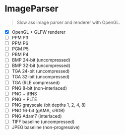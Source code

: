 # ImageParser

> Slow ass image parser and renderer with OpenGL.

- [x] OpenGL + GLFW renderer
- [ ] PPM P3
- [ ] PPM P6
- [ ] PGM P5
- [ ] PBM P4
- [ ] BMP 24-bit (uncompressed)
- [ ] BMP 32-bit (uncompressed)
- [ ] TGA 24-bit (uncompressed)
- [ ] TGA 32-bit (uncompressed)
- [ ] TGA (RLE compressed)
- [ ] PNG 8-bit (non-interlaced)
- [ ] PNG + tRNS
- [ ] PNG + PLTE
- [ ] PNG grayscale (bit depths 1, 2, 4, 8)
- [ ] PNG 16-bit (gAMA, sRGB)
- [ ] PNG Adam7 (interlaced)
- [ ] TIFF baseline (uncompressed)
- [ ] JPEG baseline (non-progressive)
